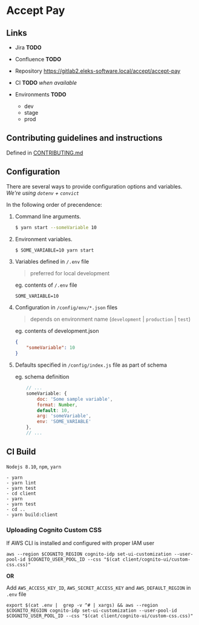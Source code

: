 # Accept Pay

## Links

*   Jira **TODO**
*   Confluence **TODO**
*   Repository https://gitlab2.eleks-software.local/accept/accept-pay
*   CI **TODO** _when available_
*   Environments **TODO**

    *   dev
    *   stage
    *   prod

## Contributing guidelines and instructions

Defined in [CONTRIBUTING.md](CONTRIBUTING.md)

## Configuration

There are several ways to provide configuration options and variables.
_We're using `dotenv` + `convict`_

In the following order of precendence:

1.  Command line arguments.

    ```sh
    $ yarn start --someVariable 10
    ```

2.  Environment variables.

    ```sh
    $ SOME_VARIABLE=10 yarn start
    ```

3.  Variables defined in `/.env` file

    > preferred for local development

    eg. contents of `/.env` file

    ```
    SOME_VARIABLE=10
    ```

4.  Configuration in `/config/env/*.json` files

    > depends on environment name (`development` | `production` | `test`)

    eg. contents of development.json

    ```json
    {
        "someVariable": 10
    }
    ```

5.  Defaults specified in `/config/index.js` file as part of schema

    eg. schema definition

    ```javascript
        // ...
        someVariable: {
            doc: 'Some sample variable',
            format: Number,
            default: 10,
            arg: 'someVariable',
            env: 'SOME_VARIABLE'
        },
        // ...
    ```

## CI Build

`Nodejs 8.10`, `npm`, `yarn`

```
- yarn
- yarn lint
- yarn test
- cd client
- yarn
- yarn test
- cd ..
- yarn build:client
```

### Uploading Cognito Custom CSS

If AWS CLI is installed and configured with proper IAM user

```
aws --region $COGNITO_REGION cognito-idp set-ui-customization --user-pool-id $COGNITO_USER_POOL_ID --css "$(cat client/cognito-ui/custom-css.css)"
```

**OR**

Add `AWS_ACCESS_KEY_ID`, `AWS_SECRET_ACCESS_KEY` and `AWS_DEFAULT_REGION` in `.env` file

```
export $(cat .env |  grep -v ^# | xargs) && aws --region $COGNITO_REGION cognito-idp set-ui-customization --user-pool-id $COGNITO_USER_POOL_ID --css "$(cat client/cognito-ui/custom-css.css)"
```
